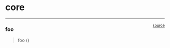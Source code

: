 # core


<!-- WARNING: THIS FILE WAS AUTOGENERATED! DO NOT EDIT! -->

------------------------------------------------------------------------

<a
href="https://github.com/Deufel/datastarlette/blob/master/datastarlette/core.py#L9"
target="_blank" style="float:right; font-size:smaller">source</a>

### foo

>  foo ()
